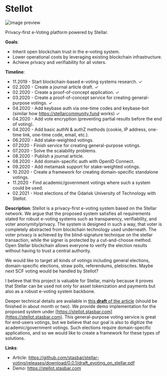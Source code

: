 # Stellot

![image preview](https://raw.githubusercontent.com/stasbar/stellar-voting/master/img/stellot-scf.png)

Privacy-first e-Voting platform powered by Stellar.

**Goals**:
- Inherit open blockchain trust in the e-voting system.
- Lower operational costs by leveraging existing blockchain infrastructure.
- Achieve privacy and verifiability for all voters.

**Timeline**:

 - 11.2019 - Start blockchain-based e-voting systems research. ✓
 - 02.2020 - Create a journal article draft. ✓
 - 02.2020 - Create a proof-of-concept application. ✓
 - 03.2020 - Create a proof-of-concept service for creating general-purpose votings. ✓
 - 04.2020 - Add keybase auth via one-time codes and keybase-bot (similar how https://stellarcommunity.fund works) ✓
 - 04.2020 - Add vote encryption (preventing partial results before the end of voting).
 - 04.2020 - Add basic authN & authZ methods (cookie, IP address, one-time link, one-time code, email, etc.).
 - 06.2020 - Add stake-weighted votings.
 - 07.2020 - Finish service for creating general-purpose votings.
 - 07.2020 - Solve the scalability problems.
 - 08.2020 - Publish a journal article.
 - 08.2020 - Add domain-specific auth with OpenID Connect.
 - 09.2020 - Add metamask support for stake-weighted votings.
 - 10.2020 - Create a framework for creating domain-specific standalone votings.
 - 11.2020 - Find academic/government votings where such a system could be used.
 - 02.2021 - Host elections of the Gdańsk University of Technology with Stellot.

**Description**: Stellot is a privacy-first e-voting system based on the Stellar network. We argue that the proposed system satisfies all requirements stated for robust e-voting systems such as transparency, verifiability, and voter anonymity/privacy. The system is designed in such a way, that voter is completely abstracted from blockchain technology used underneath. The voter privacy is achieved by the blind-signature technique on the stellar transaction, while the signer is protected by a cut-and-choose method. Open Stellar blockchain allows everyone to verify the election results without having to trust a central authority.

We would like to target all kinds of votings including general elections, domain-specific elections, straw polls, referendums, plebiscites. Maybe next SCF voting would be handled by Stellot?

I believe that this project is valuable for Stellar, mainly because it proves that Stellar can be used not only for asset tokenization and payments but also as a robust e-voting system backbone.

Deeper technical details are available in [this **draft** of the article](https://github.com/stasbar/stellar-voting/releases/download/0.0.1/draft_evoting_on_stellar.pdf) (should be finished in about month or two). We provide demo implementation for the proposed system under [https://stellot.stasbar.com](https://stellot.stasbar.com). This general-purpose voting service is great for end-users votings, but we believe that our goal is also to digitize the academic/government votings. Such elections require domain-specific applications, and so we would like to create a framework for these types of solutions.

**Links**:
- Article: https://github.com/stasbar/stellar-voting/releases/download/0.0.1/draft_evoting_on_stellar.pdf
- Demo: https://stellot.stasbar.com
